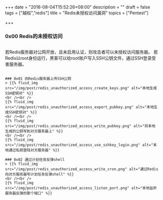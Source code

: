 +++
date = "2016-08-04T15:52:26+08:00"
description = ""
draft = false
tags = ["越权","redis"]
title = "Redis未授权访问漏洞"
topics = ["Pentest"]

+++

### 0x00 Redis的未授权访问
> ```
若Redis服务器对公网开放，且未启用认证，则攻击者可以未授权访问服务器。
若Redis以root身份运行，黑客可以给root账户写入SSH公钥文件，通过SSH登录受害服务器。
```

### 0x01 向Redis服务器上传SSH公钥
> {{% fluid_img src="/img/post/redis_unauthorized_access_create_keys.png" alt="本地生成SSH密钥对" %}}
<br /><br />
{{% fluid_img src="/img/post/redis_unauthorized_access_export_pubkey.png" alt="本地生成SSH密钥对" %}}
<br /><br />
{{% fluid_img src="/img/post/redis_unauthorized_access_write_pubkey.png" alt="将本地生成的公钥写到对方服务器上" %}}
<br /><br />
{{% fluid_img src="/img/post/redis_unauthorized_access_use_sshkey_login.png" alt="本地通过私钥登陆对方服务器" %}}

### 0x02 通过计划任务反弹shell
> {{% fluid_img src="/img/post/redis_unauthorized_access_write_cron.png" alt="通过Redis向对方服务器写计划任务反弹shell" %}}
<br /><br />
{{% fluid_img src="/img/post/redis_unauthorized_access_listen_port.png" alt="本地监听服务器反弹的那个端口" %}}